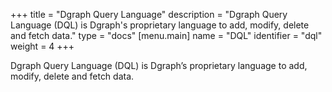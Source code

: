 +++
title = "Dgraph Query Language"
description = "Dgraph Query Language (DQL) is Dgraph's proprietary language to add, modify, delete and fetch data."
type = "docs"
[menu.main]
  name = "DQL"
  identifier = "dql"
  weight = 4
+++

Dgraph Query Language (DQL) is Dgraph’s proprietary language to add, modify, delete and fetch data.

